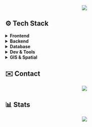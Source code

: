 <div align="center">
  <img src="https://capsule-render.vercel.app/api?type=waving&color=gradient&height=200&section=header&text=👋Welcome%20to%20Jinwoo's%20GitLab🤩&fontSize=40&fontColor=random&fontAlign=50&fontAlignY=40" />
</div>

## ⚙️ Tech Stack

<details>
<summary><strong>Frontend</strong></summary>

> Vue.js · React · TypeScript · JavaScript · Styled-Components

&nbsp;&nbsp;![Vue.js](https://img.shields.io/badge/Vue.js-000000?style=flat&logo=vuedotjs&logoColor=white)  
&nbsp;&nbsp;![React](https://img.shields.io/badge/React-000000?style=flat&logo=react&logoColor=white)  
&nbsp;&nbsp;![TypeScript](https://img.shields.io/badge/TypeScript-000000?style=flat&logo=typescript&logoColor=white)  
&nbsp;&nbsp;![JavaScript](https://img.shields.io/badge/JavaScript-000000?style=flat&logo=javascript&logoColor=white)  
&nbsp;&nbsp;![Styled-Components](https://img.shields.io/badge/Styled--Components-000000?style=flat&logo=styledcomponents&logoColor=white)

</details>

<details>
<summary><strong>Backend</strong></summary>

> Spring Boot · Java · JPA · Python · Flask

&nbsp;&nbsp;![Spring Boot](https://img.shields.io/badge/SpringBoot-000000?style=flat&logo=springboot&logoColor=white)  
&nbsp;&nbsp;![Java](https://img.shields.io/badge/Java-000000?style=flat&logo=openjdk&logoColor=white)  
&nbsp;&nbsp;![JPA](https://img.shields.io/badge/JPA-000000?style=flat&logo=hibernate&logoColor=white)  
&nbsp;&nbsp;![Python](https://img.shields.io/badge/Python-000000?style=flat&logo=python&logoColor=white)  
&nbsp;&nbsp;![Flask](https://img.shields.io/badge/Flask-000000?style=flat&logo=flask&logoColor=white)

</details>

<details>
<summary><strong>Database</strong></summary>

> MySQL · PostgreSQL · MSSQL · Oracle · SQLite

&nbsp;&nbsp;![MySQL](https://img.shields.io/badge/MySQL-000000?style=flat&logo=mysql&logoColor=white)  
&nbsp;&nbsp;![PostgreSQL](https://img.shields.io/badge/PostgreSQL-000000?style=flat&logo=postgresql&logoColor=white)  
&nbsp;&nbsp;![MSSQL](https://img.shields.io/badge/MSSQL-000000?style=flat&logo=microsoftsqlserver&logoColor=white)  
&nbsp;&nbsp;![Oracle](https://img.shields.io/badge/Oracle-000000?style=flat&logo=oracle&logoColor=white)  
&nbsp;&nbsp;![SQLite](https://img.shields.io/badge/SQLite-000000?style=flat&logo=sqlite&logoColor=white)

</details>

<details>
<summary><strong>Dev & Tools</strong></summary>

> AWS · Firebase · Figma · Notion · Apache Tomcat · Tmax JEUS

&nbsp;&nbsp;![AWS](https://img.shields.io/badge/AWS-000000?style=flat&logo=amazonaws&logoColor=white)  
&nbsp;&nbsp;![Firebase](https://img.shields.io/badge/Firebase-000000?style=flat&logo=firebase&logoColor=white)  
&nbsp;&nbsp;![Figma](https://img.shields.io/badge/Figma-000000?style=flat&logo=figma&logoColor=white)  
&nbsp;&nbsp;![Notion](https://img.shields.io/badge/Notion-000000?style=flat&logo=notion&logoColor=white)  
&nbsp;&nbsp;![Apache Tomcat](https://img.shields.io/badge/Tomcat-000000?style=flat&logo=apachetomcat&logoColor=white)  
&nbsp;&nbsp;![Tmax JEUS](https://img.shields.io/badge/Tmax--JEUS-000000?style=flat&logoColor=white)

</details>

<details>
<summary><strong>GIS & Spatial</strong></summary>

> OpenLayers · ArcGIS · GeoServer

&nbsp;&nbsp;![OpenLayers](https://img.shields.io/badge/OpenLayers-000000?style=flat&logo=OpenLayers&logoColor=white)  
&nbsp;&nbsp;![ArcGIS](https://img.shields.io/badge/ArcGIS-000000?style=flat&logo=ArcGIS&logoColor=white)  
&nbsp;&nbsp;![GeoServer](https://img.shields.io/badge/GeoServer-000000?style=flat&logo=GeoServer&logoColor=white)

</details>

## ✉️ Contact

<div align="center">
  <a href="mailto:jinwoo1004@kakao.com">
    <img src="https://img.shields.io/badge/KakaoMail-000000?style=flat&logo=gmail&logoColor=white" />
  </a>
</div>

## 📊 Stats

<div align="center">
  <img src="https://github-readme-stats.vercel.app/api/top-langs/?username=jinwoo1004&layout=compact&theme=graywhite&title_color=000000&text_color=000000&bg_color=ffffff" />
</div>
